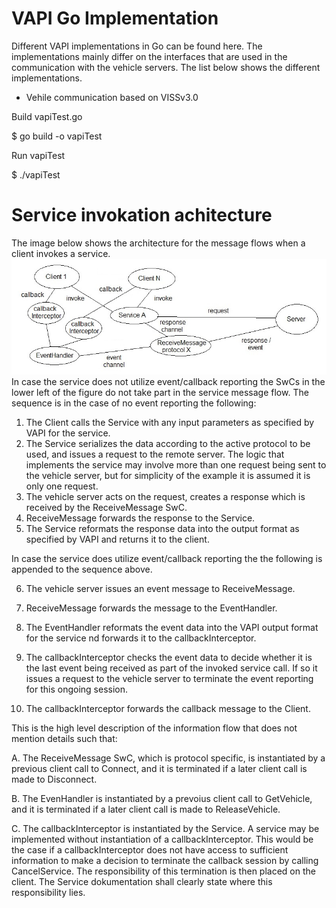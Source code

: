 # VAPI Go Implementation
Different VAPI implementations in Go can be found here.
The implementations mainly differ on the interfaces that are used in the communication with the vehicle servers.
The list below shows the different implementations.
* Vehile communication based on VISSv3.0 

Build vapiTest.go

$ go build -o vapiTest

Run vapiTest

$ ./vapiTest

# Service invokation achitecture
The image below shows the architecture for the message flows when a client invokes a service.
![VAPI service invokation architecture](/images/vapi-service-invokation-arch.jpg)
In case the service does not utilize event/callback reporting the SwCs in the lower left of the figure do not take part in the service message flow.
The sequence is in the case of no event reporting the following:
1. The Client calls the Service with any input parameters as specified by VAPI for the service.
2. The Service serializes the data according to the active protocol to be used, and issues a request to the remote server.
The logic that implements the service may involve more than one request being sent to the vehicle server, but for simplicity of the example it is assumed it is only one request.
3. The vehicle server acts on the request, creates a response which is received by the ReceiveMessage SwC. 
4. ReceiveMessage forwards the response to the Service.
5. The Service reformats the response data into the output format as specified by VAPI and returns it to the client.

In case the service does utilize event/callback reporting the the following is appended to the sequence above.

6. The vehicle server issues an event message to ReceiveMessage.

7. ReceiveMessage forwards the message to the EventHandler.

8. The EventHandler reformats the event data into the VAPI output format for the service nd forwards it to the callbackInterceptor.

9. The callbackInterceptor checks the event data to decide whether it is the last event being received as part of the invoked service call.
If so it issues a request to the vehicle server to terminate the event reporting for this ongoing session.

10. The callbackInterceptor forwards the callback message to the Client.

This is the high level description of the information flow that does not mention details such that:

A. The ReceiveMessage SwC, which is protocol specific, is instantiated by a previous client call to Connect,
and it is terminated if a later client call is made to Disconnect.

B. The EvenHandler is instantiated by a prevoius client call to GetVehicle, and it is terminated if a later client call is made to ReleaseVehicle.

C. The callbackInterceptor is instantiated by the Service. A service may be implemented without instantiation of a callbackInterceptor.
This would be the case if a callbackInterceptor does not have access to sufficient information to make a decision to terminate the callback session
by calling CancelService.
The responsibility of this termination is then placed on the client. The Service dokumentation shall clearly state where this responsibility lies.
